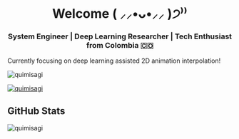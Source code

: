 <h1 align="center">Welcome ( ⸝⸝•ᴗ•⸝⸝ )੭⁾⁾</h1>
<h3 align="center">System Engineer | Deep Learning Researcher | Tech Enthusiast from Colombia 🇨🇴</h3>

Currently focusing on deep learning assisted 2D animation interpolation!

<p align="left"> <img src="https://komarev.com/ghpvc/?username=quimisagi&label=Profile%20views&color=0e75b6&style=flat" alt="quimisagi" /> </p>

<p align="left"> <a href="https://github.com/ryo-ma/github-profile-trophy"><img src="https://github-profile-trophy.vercel.app/?username=quimisagi" alt="quimisagi" /></a> </p>

## GitHub Stats
<p><img align="center" src="https://github-readme-stats.vercel.app/api/top-langs?username=quimisagi&show_icons=true&locale=en&layout=compact" alt="quimisagi" /></p>
